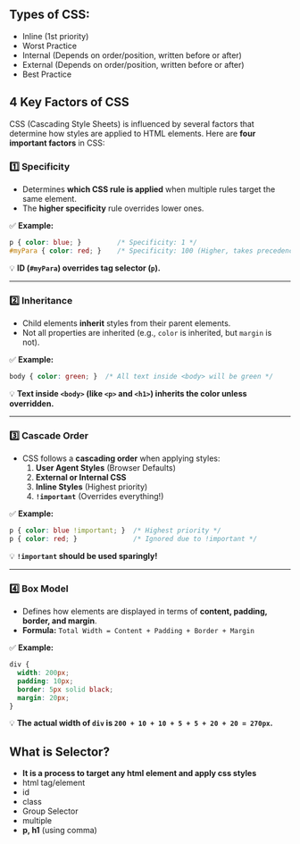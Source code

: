 ## Types of CSS:
- Inline (1st priority)
 - Worst Practice
- Internal (Depends on order/position, written before or after)
- External (Depends on order/position, written before or after)
 - Best Practice


## **4 Key Factors of CSS**  

CSS (Cascading Style Sheets) is influenced by several factors that determine how styles are applied to HTML elements. Here are **four important factors** in CSS:  

### **1️⃣ Specificity**
- Determines **which CSS rule is applied** when multiple rules target the same element.
- The **higher specificity** rule overrides lower ones.  

✅ **Example:**
```css
p { color: blue; }         /* Specificity: 1 */
#myPara { color: red; }    /* Specificity: 100 (Higher, takes precedence) */
```
💡 **ID (`#myPara`) overrides tag selector (`p`).**

---

### **2️⃣ Inheritance**
- Child elements **inherit** styles from their parent elements.  
- Not all properties are inherited (e.g., `color` is inherited, but `margin` is not).  

✅ **Example:**
```css
body { color: green; }  /* All text inside <body> will be green */
```
💡 **Text inside `<body>` (like `<p>` and `<h1>`) inherits the color unless overridden.**

---

### **3️⃣ Cascade Order**
- CSS follows a **cascading order** when applying styles:
  1. **User Agent Styles** (Browser Defaults)
  2. **External or Internal CSS**
  3. **Inline Styles** (Highest priority)
  4. **`!important`** (Overrides everything!)  

✅ **Example:**
```css
p { color: blue !important; }  /* Highest priority */
p { color: red; }              /* Ignored due to !important */
```
💡 **`!important` should be used sparingly!**

---

### **4️⃣ Box Model**
- Defines how elements are displayed in terms of **content, padding, border, and margin**.  
- **Formula:** `Total Width = Content + Padding + Border + Margin`  

✅ **Example:**
```css
div {
  width: 200px;
  padding: 10px;
  border: 5px solid black;
  margin: 20px;
}
```
💡 **The actual width of `div` is `200 + 10 + 10 + 5 + 5 + 20 + 20 = 270px`.**


## What is Selector?
- **It is a process to target any html element and apply css styles**
- html tag/element
- id
- class
- Group Selector
 - multiple
 - **p, h1** (using comma)
